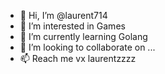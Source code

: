 - 👋 Hi, I’m @laurent714
- 👀 I’m interested in Games  
- 🌱 I’m currently learning Golang 
- 💞️ I’m looking to collaborate on ...
- 📫 Reach me vx laurentzzzz

<!---
laurent714/laurent714 is a ✨ special ✨ repository because its `README.md` (this file) appears on your GitHub profile.
You can click the Preview link to take a look at your changes.
--->
